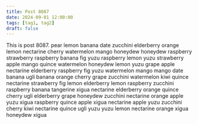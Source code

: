 ```yaml
---
title: Post 8087
date: 2024-09-01 12:00:00
tags: [tag1, tag2]
draft: false
---
```

This is post 8087.
pear
lemon
banana
date
zucchini
elderberry
orange
lemon
nectarine
cherry
watermelon
mango
honeydew
honeydew
raspberry
strawberry
raspberry
banana
fig
yuzu
raspberry
lemon
yuzu
strawberry
apple
mango
quince
watermelon
honeydew
lemon
yuzu
grape
apple
nectarine
elderberry
raspberry
fig
yuzu
watermelon
mango
mango
date
banana
ugli
banana
orange
cherry
grape
zucchini
watermelon
kiwi
quince
nectarine
strawberry
fig
lemon
elderberry
lemon
raspberry
zucchini
raspberry
banana
tangerine
xigua
nectarine
elderberry
orange
quince
cherry
ugli
elderberry
grape
honeydew
zucchini
nectarine
orange
apple
yuzu
xigua
raspberry
quince
apple
xigua
nectarine
apple
yuzu
zucchini
cherry
kiwi
nectarine
quince
ugli
yuzu
yuzu
lemon
nectarine
orange
xigua
honeydew
xigua
